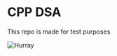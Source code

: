 # CPP DSA
This repo is made for test purposes

![Hurray](https://th.bing.com/th/id/R.885660f53d6e63baaf0377492d60c5c5?rik=iyuXBXSTe%2bCvKw&riu=http%3a%2f%2fwearebalance.com.au%2fwp-content%2fuploads%2f2015%2f11%2fmeme1-800x600.jpg&ehk=L0qAUgIHiXkPwfcq8UtA%2bjcLhPZKQqTC%2bsR7GSsSCAg%3d&risl=&pid=ImgRaw&r=0)